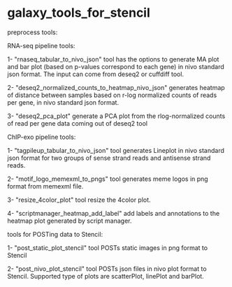 # galaxy_tools_for_stencil

preprocess tools:

RNA-seq pipeline tools:

1- "rnaseq_tabular_to_nivo_json" tool has the options to generate MA plot and bar plot (based on p-values correspond to each gene) in nivo standard json format. The input can come from deseq2 or cuffdiff tool. 

2- "deseq2_normalized_counts_to_heatmap_nivo_json" generates heatmap of distance between samples based on r-log normalized counts of reads per gene, in nivo standard json format. 

3- "deseq2_pca_plot" generate a PCA plot from the rlog-normalized counts of read per gene data coming out of deseq2 tool 

ChIP-exo pipeline tools:

1- "tagpileup_tabular_to_nivo_json" tool generates Lineplot in nivo standard json format for two groups of sense strand reads and antisense strand reads.

2- "motif_logo_memexml_to_pngs" tool generates meme logos in png format from memexml file. 

3- "resize_4color_plot" tool resize the 4color plot.

4- "scriptmanager_heatmap_add_label" add labels and annotations to the heatmap plot generated by script manager.


tools for POSTing data to Stencil:

1- "post_static_plot_stencil" tool POSTs static images in png format to Stencil

2- "post_nivo_plot_stencil" tool POSTs json files in nivo plot format to Stencil. Supported type of plots are scatterPlot, linePlot and barPlot.
